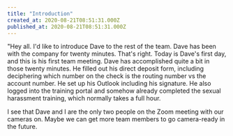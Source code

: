 ```yaml
---
title: "Introduction"
created_at: 2020-08-21T08:51:31.000Z
published_at: 2020-08-21T08:51:31.000Z
---
```

"Hey all. I'd like to introduce Dave to the rest of the team. Dave has been with the company for twenty minutes. That's right. Today is Dave's first day, and this is his first team meeting. Dave has accomplished quite a bit in those twenty minutes. He filled out his direct deposit form, including deciphering which number on the check is the routing number vs the account number. He set up his Outlook including his signature. He also logged into the training portal and somehow already completed the sexual harassment training, which normally takes a full hour. 

I see that Dave and I are the only two people on the Zoom meeting with our cameras on. Maybe we can get more team members to go camera-ready in the future.
